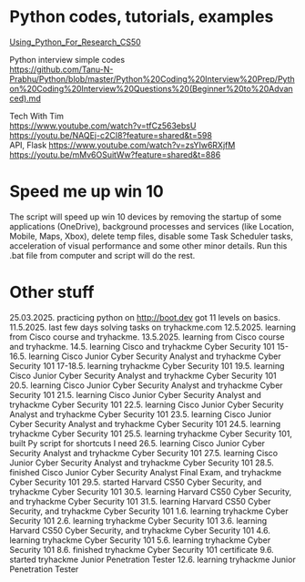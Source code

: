 
# Python codes, tutorials, examples

[Using_Python_For_Research_CS50](https://github.com/trndav/PythonCodes/tree/main/Using_Python_For_Research_CS50)<br>

Python interview simple codes<br>
https://github.com/Tanu-N-Prabhu/Python/blob/master/Python%20Coding%20Interview%20Prep/Python%20Coding%20Interview%20Questions%20(Beginner%20to%20Advanced).md<br>

Tech With Tim<br>
https://www.youtube.com/watch?v=tfCz563ebsU<br>
https://youtu.be/NAQEj-c2CI8?feature=shared&t=598<br>
API, Flask https://www.youtube.com/watch?v=zsYIw6RXjfM<br>
https://youtu.be/mMv6OSuitWw?feature=shared&t=886<br>

# Speed me up win 10
The script will speed up win 10 devices by removing the startup of some applications (OneDrive), background processes and services (like Location, Mobile, Maps, Xbox), delete temp files, disable some Task Scheduler tasks, acceleration of visual performance and some other minor details. Run this .bat file from computer and script will do the rest.

# Other stuff
25.03.2025. practicing python on http://boot.dev got 11 levels on basics.
11.5.2025. last few days solving tasks on tryhackme.com
12.5.2025. learning from Cisco course and tryhackme.
13.5.2025. learning from Cisco course and tryhackme.
14.5. learning Cisco and tryhackme Cyber Security 101
15-16.5. learning Cisco Junior Cyber Security Analyst and tryhackme Cyber Security 101
17-18.5. learning tryhackme Cyber Security 101
19.5. learning Cisco Junior Cyber Security Analyst and tryhackme Cyber Security 101
20.5. learning Cisco Junior Cyber Security Analyst and tryhackme Cyber Security 101
21.5. learning Cisco Junior Cyber Security Analyst and tryhackme Cyber Security 101
22.5. learning Cisco Junior Cyber Security Analyst and tryhackme Cyber Security 101
23.5. learning Cisco Junior Cyber Security Analyst and tryhackme Cyber Security 101
24.5. learning tryhackme Cyber Security 101
25.5. learning tryhackme Cyber Security 101, built Py script for shortcuts I need
26.5. learning Cisco Junior Cyber Security Analyst and tryhackme Cyber Security 101
27.5. learning Cisco Junior Cyber Security Analyst and tryhackme Cyber Security 101
28.5. finished Cisco Junior Cyber Security Analyst Final Exam, and tryhackme Cyber Security 101
29.5. started Harvard CS50 Cyber Security, and tryhackme Cyber Security 101
30.5. learning Harvard CS50 Cyber Security, and tryhackme Cyber Security 101
31.5. learning Harvard CS50 Cyber Security, and tryhackme Cyber Security 101
1.6. learning tryhackme Cyber Security 101
2.6. learning tryhackme Cyber Security 101
3.6. learning Harvard CS50 Cyber Security, and tryhackme Cyber Security 101
4.6. learning tryhackme Cyber Security 101
5.6. learning tryhackme Cyber Security 101
8.6. finished tryhackme Cyber Security 101 certificate
9.6. started tryhackme Junior Penetration Tester
12.6. learning tryhackme Junior Penetration Tester
